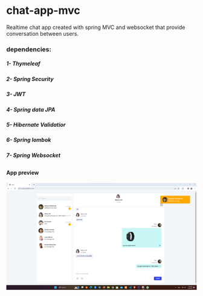 # chat-app-mvc
Realtime chat app created with spring MVC and websocket that provide conversation between users.

### dependencies:
##### 1- Thymeleaf
##### 2- Spring Security
##### 3- JWT
##### 4- Spring data JPA
##### 5- Hibernate Validatior
##### 6- Spring lombok
##### 7- Spring Websocket


##

#### App preview
<img src="https://github.com/mohamedTalaat256/chat-app-mvc/blob/main/chat_mvc.png">
